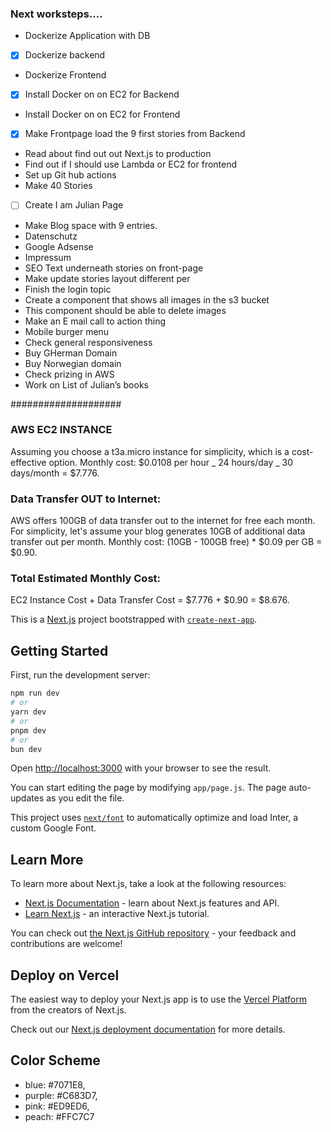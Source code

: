### Next worksteps....

- Dockerize Application with DB
- [x] Dockerize backend
- Dockerize Frontend
- [x] Install Docker on on EC2 for Backend
- Install Docker on on EC2 for Frontend
- [x] Make Frontpage load the 9 first stories from Backend
- Read about find out out Next.js to production
- Find out if I should use Lambda or EC2 for frontend
- Set up Git hub actions
- Make 40 Stories
- [ ] Create I am Julian Page
- Make Blog space with 9 entries.
- Datenschutz
- Google Adsense
- Impressum
- SEO Text underneath stories on front-page
- Make update stories layout different per
- Finish the login topic
- Create a component that shows all images in the s3 bucket
- This component should be able to delete images
- Make an E mail call to action thing
- Mobile burger menu
- Check general responsiveness
- Buy GHerman Domain
- Buy Norwegian domain
- Check prizing in AWS
- Work on List of Julian’s books

####################

### AWS EC2 INSTANCE

Assuming you choose a t3a.micro instance for simplicity, which is a cost-effective option.
Monthly cost: $0.0108 per hour _ 24 hours/day _ 30 days/month = $7.776.

### Data Transfer OUT to Internet:

AWS offers 100GB of data transfer out to the internet for free each month.
For simplicity, let's assume your blog generates 10GB of additional data transfer out per month.
Monthly cost: (10GB - 100GB free) \* $0.09 per GB = $0.90.

### Total Estimated Monthly Cost:

EC2 Instance Cost + Data Transfer Cost = $7.776 + $0.90 = $8.676.

This is a [Next.js](https://nextjs.org/) project bootstrapped with [`create-next-app`](https://github.com/vercel/next.js/tree/canary/packages/create-next-app).

## Getting Started

First, run the development server:

```bash
npm run dev
# or
yarn dev
# or
pnpm dev
# or
bun dev
```

Open [http://localhost:3000](http://localhost:3000) with your browser to see the result.

You can start editing the page by modifying `app/page.js`. The page auto-updates as you edit the file.

This project uses [`next/font`](https://nextjs.org/docs/basic-features/font-optimization) to automatically optimize and load Inter, a custom Google Font.

## Learn More

To learn more about Next.js, take a look at the following resources:

- [Next.js Documentation](https://nextjs.org/docs) - learn about Next.js features and API.
- [Learn Next.js](https://nextjs.org/learn) - an interactive Next.js tutorial.

You can check out [the Next.js GitHub repository](https://github.com/vercel/next.js/) - your feedback and contributions are welcome!

## Deploy on Vercel

The easiest way to deploy your Next.js app is to use the [Vercel Platform](https://vercel.com/new?utm_medium=default-template&filter=next.js&utm_source=create-next-app&utm_campaign=create-next-app-readme) from the creators of Next.js.

Check out our [Next.js deployment documentation](https://nextjs.org/docs/deployment) for more details.

## Color Scheme

- blue: #7071E8,
- purple: #C683D7,
- pink: #ED9ED6,
- peach: #FFC7C7
